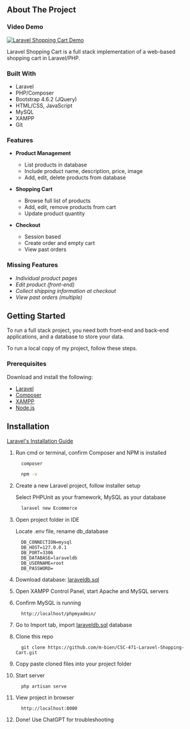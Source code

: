 ## About The Project

### Video Demo
[![Laravel Shopping Cart Demo](https://i.ibb.co/L7jkz3Z/thumbnail.png)](https://youtu.be/18NV9TVA3PE?si=RmyybAwGDymiJEIA)

Laravel Shopping Cart is a full stack implementation of a web-based shopping cart in Laravel/PHP.

### Built With
* Laravel
* PHP/Composer
* Bootstrap 4.6.2 (JQuery)
* HTML/CSS, JavaScript
* MySQL
* XAMPP
* Git

### Features
* **Product Management**
  * List products in database
  * Include product name, description, price, image
  * Add, edit, delete products from database

* **Shopping Cart**
  * Browse full list of products
  * Add, edit, remove products from cart
  * Update product quantity 

* **Checkout**
  * Session based
  * Create order and empty cart
  * View past orders

### Missing Features
* _Individual product pages_
* _Edit product (front-end)_
* _Collect shipping information at checkout_
* _View past orders (multiple)_

## Getting Started
To run a full stack project, you need both front-end and back-end applications, and a database to store your data.

To run a local copy of my project, follow these steps.

### Prerequisites
Download and install the following:
* [Laravel](https://herd.laravel.com/windows)
* [Composer](https://getcomposer.org/)
* [XAMPP](https://www.apachefriends.org/download.html)
* [Node.js](https://nodejs.org/en/download)

## Installation
[Laravel's Installation Guide](https://laravel.com/docs/11.x/installation#creating-an-application)

1. Run cmd or terminal, confirm Composer and NPM is installed
    ```sh
      composer
    ```
    ```sh
      npm -v
    ```

2. Create a new Laravel project, follow installer setup
   
   Select PHPUnit as your framework, MySQL as your database
    ```sh
      laravel new Ecommerce
    ```

3. Open project folder in IDE

   Locate .env file, rename db_database
    ```text
      DB_CONNECTION=mysql
      DB_HOST=127.0.0.1
      DB_PORT=3306
      DB_DATABASE=laraveldb
      DB_USERNAME=root
      DB_PASSWORD=
    ```
4. Download database: [laraveldb.sql](https://github.com/m-bien/CSC-471-Laravel-Shopping-Cart/blob/main/laraveldb.sql)
5. Open XAMPP Control Panel, start Apache and MySQL servers
6. Confirm MySQL is running
    ```text
      http://localhost/phpmyadmin/
    ```
7. Go to Import tab, import [laraveldb.sql](https://github.com/m-bien/CSC-471-Laravel-Shopping-Cart/blob/main/laraveldb.sql) database
8. Clone this repo
    ```text
      git clone https://github.com/m-bien/CSC-471-Laravel-Shopping-Cart.git
    ```
9. Copy paste cloned files into your project folder
10. Start server
    ```text
      php artisan serve
    ```
11. View project in browser
    ```text
      http://localhost:8000    
    ```
12. Done! Use ChatGPT for troubleshooting